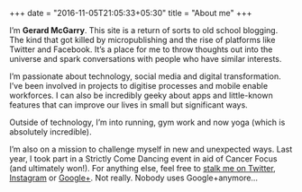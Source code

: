 +++
date = "2016-11-05T21:05:33+05:30"
title = "About me"
+++

I’m **Gerard McGarry**. This site is a return of sorts to old school blogging. The kind that got killed by micropublishing and the rise of platforms like Twitter and Facebook. It’s a place for me to throw thoughts out into the universe and spark conversations with people who have similar interests.

I’m passionate about technology, social media and digital transformation. I’ve been involved in projects to digitise processes and mobile enable workforces. I can also be incredibly geeky about apps and little-known features that can improve our lives in small but significant ways.

Outside of technology, I’m into running, gym work and now yoga (which is absolutely incredible).

I’m also on a mission to challenge myself in new and unexpected ways. Last year, I took part in a Strictly Come Dancing event in aid of Cancer Focus (and ultimately won!). For anything else, feel free to [stalk me on Twitter](https://twitter.com/gerrybot), [Instagram](https://www.instagram.com/gerrybot/) or [Google+](https://plus.google.com/u/0/116428053819020816341/posts). Not really. Nobody uses Google+anymore…
